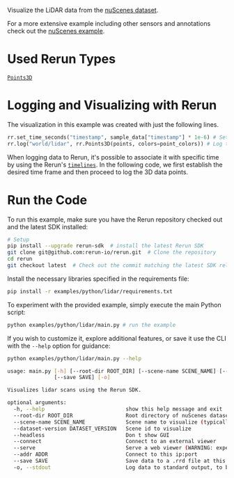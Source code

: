 <!--[metadata]
title = "Lidar"
tags = ["lidar", "3D"]
description = "Visualize the lidar data from the nuScenes dataset."
thumbnail = "https://static.rerun.io/lidar/bcea9337044919c1524429bd26bc51a3c4db8ccb/480w.png"
thumbnail_dimensions = [480, 286]
-->


<picture>
  <img src="https://static.rerun.io/lidar/bcea9337044919c1524429bd26bc51a3c4db8ccb/full.png" alt="">
  <source media="(max-width: 480px)" srcset="https://static.rerun.io/lidar/bcea9337044919c1524429bd26bc51a3c4db8ccb/480w.png">
  <source media="(max-width: 768px)" srcset="https://static.rerun.io/lidar/bcea9337044919c1524429bd26bc51a3c4db8ccb/768w.png">
  <source media="(max-width: 1024px)" srcset="https://static.rerun.io/lidar/bcea9337044919c1524429bd26bc51a3c4db8ccb/1024w.png">
  <source media="(max-width: 1200px)" srcset="https://static.rerun.io/lidar/bcea9337044919c1524429bd26bc51a3c4db8ccb/1200w.png">
</picture>

Visualize the LiDAR data from the [nuScenes dataset](https://www.nuscenes.org/).

For a more extensive example including other sensors and annotations check out the [nuScenes example](https://www.rerun.io/examples/real-data/nuscenes).

# Used Rerun Types
[`Points3D`](https://www.rerun.io/docs/reference/types/archetypes/points3d)


# Logging and Visualizing with Rerun

The visualization in this example was created with just the following lines. 


```python
rr.set_time_seconds("timestamp", sample_data["timestamp"] * 1e-6) # Setting the time 
rr.log("world/lidar", rr.Points3D(points, colors=point_colors)) # Log the 3D data
```

When logging data to Rerun, it's possible to associate it with specific time by using the Rerun's [`timelines`](https://www.rerun.io/docs/concepts/timelines). 
In the following code, we first establish the desired time frame and then proceed to log the 3D data points.

# Run the Code
To run this example, make sure you have the Rerun repository checked out and the latest SDK installed:
```bash
# Setup 
pip install --upgrade rerun-sdk  # install the latest Rerun SDK
git clone git@github.com:rerun-io/rerun.git  # Clone the repository
cd rerun
git checkout latest  # Check out the commit matching the latest SDK release
```
Install the necessary libraries specified in the requirements file:
```bash
pip install -r examples/python/lidar/requirements.txt
```
To experiment with the provided example, simply execute the main Python script:
```bash
python examples/python/lidar/main.py # run the example
```
If you wish to customize it, explore additional features, or save it use the CLI with the `--help` option for guidance:
```bash
python examples/python/lidar/main.py --help 

usage: main.py [-h] [--root-dir ROOT_DIR] [--scene-name SCENE_NAME] [--dataset-version DATASET_VERSION] [--headless] [--connect] [--serve] [--addr ADDR]
               [--save SAVE] [-o]

Visualizes lidar scans using the Rerun SDK.

optional arguments:
  -h, --help                          show this help message and exit
  --root-dir ROOT_DIR                 Root directory of nuScenes dataset
  --scene-name SCENE_NAME             Scene name to visualize (typically of form 'scene-xxxx')
  --dataset-version DATASET_VERSION   Scene id to visualize
  --headless                          Don t show GUI
  --connect                           Connect to an external viewer
  --serve                             Serve a web viewer (WARNING: experimental feature)
  --addr ADDR                         Connect to this ip:port
  --save SAVE                         Save data to a .rrd file at this path
  -o, --stdout                        Log data to standard output, to be piped into a Rerun Viewer
```
